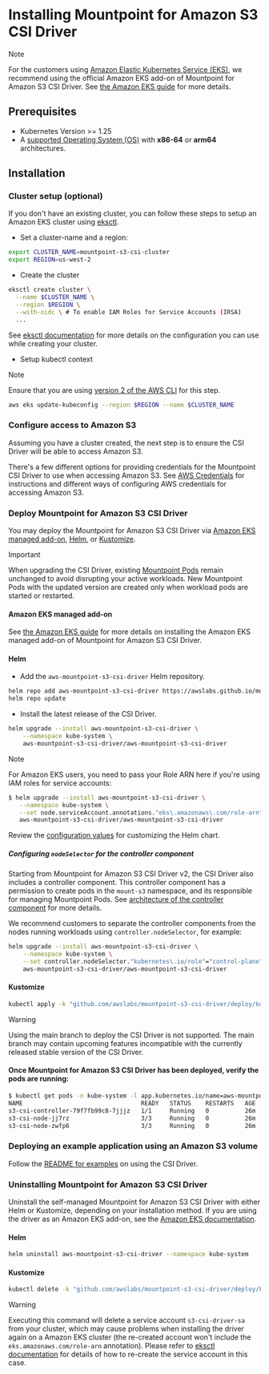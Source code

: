 # Installing Mountpoint for Amazon S3 CSI Driver

> [!NOTE]
> For the customers using [Amazon Elastic Kubernetes Service (EKS)](https://aws.amazon.com/eks/), we recommend using the official Amazon EKS add-on of Mountpoint for Amazon S3 CSI Driver. See [the Amazon EKS guide](https://docs.aws.amazon.com/eks/latest/userguide/s3-csi.html) for more details.

## Prerequisites

* Kubernetes Version >= 1.25
* A [supported Operating System (OS)](/README.md#distros-support-matrix) with **x86-64** or **arm64** architectures.

## Installation

### Cluster setup (optional)

If you don't have an existing cluster, you can follow these steps to setup an Amazon EKS cluster using [eksctl](https://eksctl.io/).

- Set a cluster-name and a region:

```bash
export CLUSTER_NAME=mountpoint-s3-csi-cluster
export REGION=us-west-2
```

- Create the cluster

```bash
eksctl create cluster \
  --name $CLUSTER_NAME \
  --region $REGION \
  --with-oidc \ # To enable IAM Roles for Service Accounts (IRSA)
  ...
```

See [eksctl documentation](https://eksctl.io/getting-started/) for more details on the configuration you can use while creating your cluster.

- Setup kubectl context

> [!NOTE]
> Ensure that you are using [version 2 of the AWS CLI](https://docs.aws.amazon.com/cli/latest/userguide/getting-started-install.html) for this step.

```bash
aws eks update-kubeconfig --region $REGION --name $CLUSTER_NAME
```

### Configure access to Amazon S3

Assuming you have a cluster created, the next step is to ensure the CSI Driver will be able to access Amazon S3.

There's a few different options for providing credentials for the Mountpoint CSI Driver to use when accessing Amazon S3.
See [AWS Credentials](CONFIGURATION.md#aws-credentials) for instructions and different ways of configuring AWS credentials for accessing Amazon S3.

### Deploy Mountpoint for Amazon S3 CSI Driver

You may deploy the Mountpoint for Amazon S3 CSI Driver via [Amazon EKS managed add-on](https://docs.aws.amazon.com/eks/latest/userguide/eks-add-ons.html#workloads-add-ons-available-eks), [Helm](https://helm.sh/), or [Kustomize](https://github.com/kubernetes-sigs/kustomize).

> [!IMPORTANT]
> When upgrading the CSI Driver, existing [Mountpoint Pods](ARCHITECTURE.md#the-mounter-component--mountpoint-pod-aws-s3-csi-mounter) remain unchanged to avoid disrupting your active workloads. New Mountpoint Pods with the updated version are created only when workload pods are started or restarted.

#### Amazon EKS managed add-on

See [the Amazon EKS guide](https://docs.aws.amazon.com/eks/latest/userguide/s3-csi.html) for more details on installing the Amazon EKS managed add-on of Mountpoint for Amazon S3 CSI Driver.

#### Helm

- Add the `aws-mountpoint-s3-csi-driver` Helm repository.
```sh
helm repo add aws-mountpoint-s3-csi-driver https://awslabs.github.io/mountpoint-s3-csi-driver
helm repo update
```

- Install the latest release of the CSI Driver.
```sh
helm upgrade --install aws-mountpoint-s3-csi-driver \
    --namespace kube-system \
    aws-mountpoint-s3-csi-driver/aws-mountpoint-s3-csi-driver
```

> [!NOTE]
> For Amazon EKS users, you need to pass your Role ARN here if you're using IAM roles for service accounts:
>
> ```bash
> $ helm upgrade --install aws-mountpoint-s3-csi-driver \
>    --namespace kube-system \
>    --set node.serviceAccount.annotations."eks\.amazonaws\.com/role-arn"="arn:aws:iam::account:role/csi-driver-role-name" \
>    aws-mountpoint-s3-csi-driver/aws-mountpoint-s3-csi-driver
> ```

Review the [configuration values](https://github.com/awslabs/mountpoint-s3-csi-driver/blob/main/charts/aws-mountpoint-s3-csi-driver/values.yaml) for customizing the Helm chart.

##### Configuring `nodeSelector` for the controller component

Starting from Mountpoint for Amazon S3 CSI Driver v2, the CSI Driver also includes a controller component.
This controller component has a permission to create pods in the `mount-s3` namespace, and its responsible for managing Mountpoint Pods. See [architecture of the controller component](./ARCHITECTURE.md#the-controller-component-aws-s3-csi-controller) for more details.

We recommend customers to separate the controller components from the nodes running workloads using `controller.nodeSelector`, for example:

```sh
helm upgrade --install aws-mountpoint-s3-csi-driver \
    --namespace kube-system \
    --set controller.nodeSelector."kubernetes\.io/role"="control-plane" \
    aws-mountpoint-s3-csi-driver/aws-mountpoint-s3-csi-driver
```

#### Kustomize

```sh
kubectl apply -k "github.com/awslabs/mountpoint-s3-csi-driver/deploy/kubernetes/overlays/stable/"
```

> [!WARNING]
> Using the main branch to deploy the CSI Driver is not supported. The main branch may contain upcoming features incompatible with the currently released stable version of the CSI Driver.

#### Once Mountpoint for Amazon S3 CSI Driver has been deployed, verify the pods are running:

```sh
$ kubectl get pods -n kube-system -l app.kubernetes.io/name=aws-mountpoint-s3-csi-driver
NAME                                 READY   STATUS    RESTARTS   AGE
s3-csi-controller-79f7fb99c8-7jjjz   1/1     Running   0          26m
s3-csi-node-jj7rz                    3/3     Running   0          26m
s3-csi-node-zwfp6                    3/3     Running   0          26m
```

### Deploying an example application using an Amazon S3 volume

Follow the [README for examples](https://github.com/awslabs/mountpoint-s3-csi-driver/tree/main/examples/kubernetes/static_provisioning) on using the CSI Driver.

### Uninstalling Mountpoint for Amazon S3 CSI Driver

Uninstall the self-managed Mountpoint for Amazon S3 CSI Driver with either Helm or Kustomize, depending on your installation method. If you are using the driver as an Amazon EKS add-on, see the [Amazon EKS documentation](https://docs.aws.amazon.com/eks/latest/userguide/managing-add-ons.html).

#### Helm

```bash
helm uninstall aws-mountpoint-s3-csi-driver --namespace kube-system
```

#### Kustomize

```bash
kubectl delete -k "github.com/awslabs/mountpoint-s3-csi-driver/deploy/kubernetes/overlays/stable/?ref=<YOUR-CSI-DRIVER-VERSION-NUMBER>"
```

> [!WARNING]
> Executing this command will delete a service account `s3-csi-driver-sa` from your cluster, which may cause problems when installing the driver again on a Amazon EKS cluster (the re-created account won't include the `eks.amazonaws.com/role-arn` annotation). Please refer to [eksctl documentation](https://eksctl.io/usage/iamserviceaccounts/) for details of how to re-create the service account in this case.
